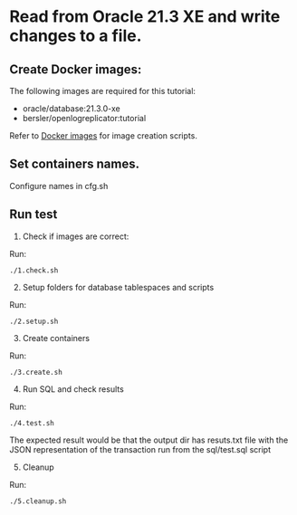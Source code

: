 # Read from Oracle 21.3 XE and write changes to a file.

## Create Docker images:

The following images are required for this tutorial:
* oracle/database:21.3.0-xe
* bersler/openlogreplicator:tutorial

Refer to [Docker images](../Docker-images) for image creation scripts.

## Set containers names. 

Configure names in cfg.sh

## Run test

1. Check if images are correct:

Run:

    ./1.check.sh

2. Setup folders for database tablespaces and scripts

Run:

    ./2.setup.sh

3. Create containers

Run:

    ./3.create.sh

4. Run SQL and check results

Run:

    ./4.test.sh

The expected result would be that the output dir has resuts.txt file with the JSON representation of the transaction run from the sql/test.sql script

5. Cleanup

Run:

    ./5.cleanup.sh
